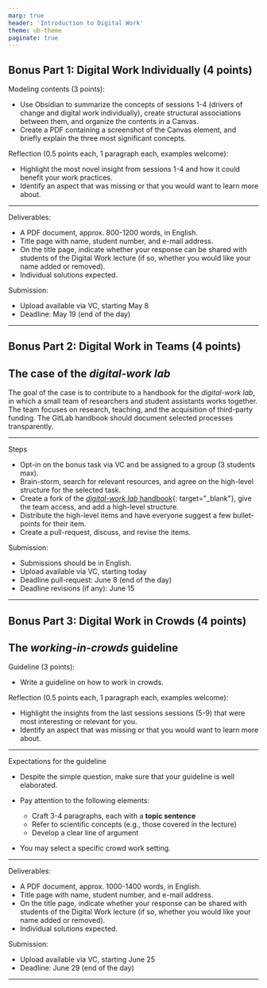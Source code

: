 ```yaml
---
marp: true
header: 'Introduction to Digital Work'
theme: ub-theme
paginate: true
---
```


## Bonus Part 1: Digital Work Individually (4 points)

Modeling contents (3 points):

- Use Obsidian to summarize the concepts of sessions 1-4 (drivers of change and digital work individually), create structural associations between them, and organize the contents in a Canvas.
- Create a PDF containing a screenshot of the Canvas element, and briefly explain the three most significant concepts.

Reflection (0.5 points each, 1 paragraph each, examples welcome):

- Highlight the most novel insight from sessions 1-4 and how it could benefit your work practices.
- Identify an aspect that was missing or that you would want to learn more about.

---

Deliverables:
- A PDF document, approx. 800-1200 words, in English.
- Title page with name, student number, and e-mail address.
- On the title page, indicate whether your response can be shared with students of the Digital Work lecture (if so, whether you would like your name added or removed).
- Individual solutions expected.

Submission:
- Upload available via VC, starting May 8
- Deadline: May 19 (end of the day)

---

## Bonus Part 2: Digital Work in Teams (4 points)

## The case of the *digital-work lab*

The goal of the case is to contribute to a handbook for the *digital-work lab*, in which a small team of researchers and student assistants works together. The team focuses on research, teaching, and the acquisition of third-party funding. The GitLab handbook should document selected processes transparently.

---

Steps

- Opt-in on the bonus task via VC and be assigned to a group (3 students max).
- Brain-storm, search for relevant resources, and agree on the high-level structure for the selected task.
- Create a fork of the [*digital-work lab* handbook](https://digital-work-lab.github.io/handbook/){: target="_blank"}, give the team access, and add a high-level structure.
- Distribute the high-level items and have everyone suggest a few bullet-points for their item.
- Create a pull-request, discuss, and revise the items.

Submission:
- Submissions should be in English.
- Upload available via VC, starting today
- Deadline pull-request: June 8 (end of the day)
- Deadline revisions (if any): June 15

---

## Bonus Part 3: Digital Work in Crowds (4 points)

## The *working-in-crowds* guideline

Guideline (3 points):

- Write a guideline on how to work in crowds.

Reflection (0.5 points each, 1 paragraph each, examples welcome):

- Highlight the insights from the last sessions sessions (5-9) that were most interesting or relevant for you.
- Identify an aspect that was missing or that you would want to learn more about.

---

Expectations for the guideline

- Despite the simple question, make sure that your guideline is well elaborated.
- Pay attention to the following elements:

    - Craft 3-4 paragraphs, each with a **topic sentence**
    - Refer to scientific concepts (e.g., those covered in the lecture)
    - Develop a clear line of argument

- You may select a specific crowd work setting.

<!--
TODO : illustrate argumentation theory (Toulmin)
-> illustrate backwards (claim: Rents will rise. + add: data: because of rising maintenance costs, ....)
Toulmin-argumentation-theory.png

like implications for practice

The guideline should make an "academic" impression
- 3-4 paragraphs
- First person perspective (I) or as a guideline for (particular types of) crowd workers -->

---

Deliverables:
- A PDF document, approx. 1000-1400 words, in English.
- Title page with name, student number, and e-mail address.
- On the title page, indicate whether your response can be shared with students of the Digital Work lecture (if so, whether you would like your name added or removed).
- Individual solutions expected.

Submission:
- Upload available via VC, starting June 25
- Deadline: June 29 (end of the day)

---